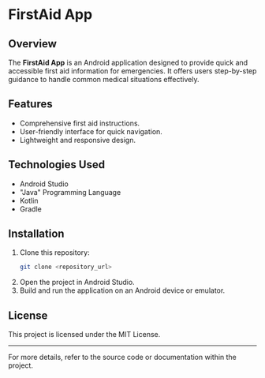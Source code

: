 # FirstAid App

## Overview
The **FirstAid App** is an Android application designed to provide quick and accessible first aid information for emergencies. It offers users step-by-step guidance to handle common medical situations effectively.

## Features
- Comprehensive first aid instructions.
- User-friendly interface for quick navigation.
- Lightweight and responsive design.

## Technologies Used
- Android Studio
- "Java" Programming Language
- Kotlin
- Gradle

## Installation
1. Clone this repository:
   ```bash
   git clone <repository_url>
   ```
2. Open the project in Android Studio.
3. Build and run the application on an Android device or emulator.

## License
This project is licensed under the MIT License.

---

For more details, refer to the source code or documentation within the project.
